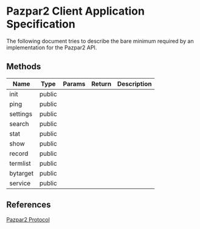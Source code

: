 Pazpar2 Client Application Specification
=================

The following document tries to describe the bare minimum required by an implementation for the Pazpar2 API.

## Methods

Name | Type | Params | Return | Description
---- | :----: | ---- | ---- | ----
init     | public | | | 
ping     | public | | | 
settings | public | | | 
search   | public | | | 
stat     | public | | | 
show     | public | | | 
record   | public | | | 
termlist | public | | | 
bytarget | public | | | 
service  | public | | | 


## References

[Pazpar2 Protocol](http://www.indexdata.com/pazpar2/doc/pazpar2_protocol.html)
